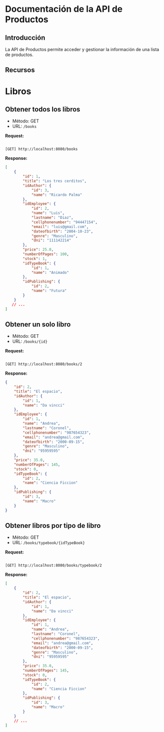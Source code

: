 # Documentación de la API de Productos

## Introducción

La API de Productos permite acceder y gestionar la información de una lista de productos.

## Recursos

# Libros

## Obtener todos los libros

- Método: GET
- URL: `/books`

**Request:**

```

[GET] http://localhost:8080/books

```
**Response:** 
```json
[
    {
        "id": 1,
        "title": "Los tres cerditos",
        "idAuthor": {
            "id": 3,
            "name": "Ricardo Palma"
        },
        "idEmployee": {
            "id": 2,
            "name": "Luis",
            "lastname": "Diaz",
            "cellphonenumber": "94447154",
            "email": "luis@gmail.com",
            "dateofbirth": "2004-10-23",
            "genre": "Masculino",
            "dni": "111142214"
        },
        "price": 25.0,
        "numberOfPages": 100,
        "stock": 1,
        "idTypeBook": {
            "id": 1,
            "name": "Animado"
        },
        "idPublishing": {
            "id": 2,
            "name": "Futura"
        }
    }
   // ...
]
```
## Obtener un solo libro

- Método: GET
- URL: `/books/{id}`

**Request:**

```

[GET] http://localhost:8080/books/2

```
**Response:** 
```json
{
    "id": 2,
    "title": "El espacio",
    "idAuthor": {
        "id": 1,
        "name": "Da vincci"
    },
    "idEmployee": {
        "id": 1,
        "name": "Andrea",
        "lastname": "Coronel",
        "cellphonenumber": "987654323",
        "email": "andrea@gmail.com",
        "dateofbirth": "2000-09-15",
        "genre": "Masculino",
        "dni": "95959595"
    },
    "price": 35.0,
    "numberOfPages": 145,
    "stock": 0,
    "idTypeBook": {
        "id": 2,
        "name": "Ciencia Ficcion"
    },
    "idPublishing": {
        "id": 3,
        "name": "Macro"
    }
}
```
## Obtener libros por tipo de libro

- Método: GET
- URL: `/books/typebook/{idTypeBook}`

**Request:**

```

[GET] http://localhost:8080/books/typebook/2

```
**Response:** 
```json
[
    {
        "id": 2,
        "title": "El espacio",
        "idAuthor": {
            "id": 1,
            "name": "Da vincci"
        },
        "idEmployee": {
            "id": 1,
            "name": "Andrea",
            "lastname": "Coronel",
            "cellphonenumber": "987654323",
            "email": "andrea@gmail.com",
            "dateofbirth": "2000-09-15",
            "genre": "Masculino",
            "dni": "95959595"
        },
        "price": 35.0,
        "numberOfPages": 145,
        "stock": 0,
        "idTypeBook": {
            "id": 2,
            "name": "Ciencia Ficcion"
        },
        "idPublishing": {
            "id": 3,
            "name": "Macro"
        }
    }
    // ...
]
```


